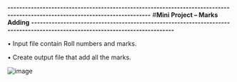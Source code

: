 **-----------------------------------------------------------------------------------------------------------------------------**
#**Mini Project – Marks Adding**
**-----------------------------------------------------------------------------------------------------------------------------**

• Input file contain Roll numbers and marks.

• Create output file that add all the marks.

![image](https://github.com/user-attachments/assets/4787e7a8-813b-4e08-a18c-9008ac59fd1d)
